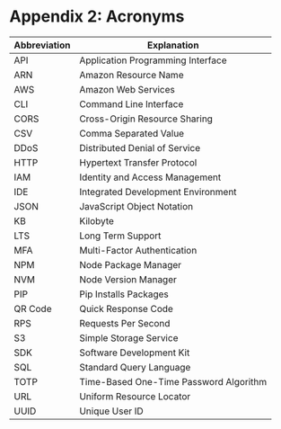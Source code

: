 # Appendix 2: Acronyms

Abbreviation | Explanation
-------------|-------------
API | Application Programming Interface
ARN | Amazon Resource Name
AWS | Amazon Web Services
CLI | Command Line Interface
CORS | Cross-Origin Resource Sharing
CSV | Comma Separated Value
DDoS | Distributed Denial of Service
HTTP | Hypertext Transfer Protocol
IAM	| Identity and Access Management
IDE | Integrated Development Environment
JSON | JavaScript Object Notation
KB | Kilobyte
LTS | Long Term Support
MFA	| Multi-Factor Authentication
NPM | Node Package Manager
NVM | Node Version Manager
PIP | Pip Installs Packages
QR Code	| Quick Response Code
RPS | Requests Per Second
S3 | Simple Storage Service
SDK | Software Development Kit
SQL | Standard Query Language
TOTP | Time-Based One-Time Password Algorithm
URL | Uniform Resource Locator
UUID | Unique User ID